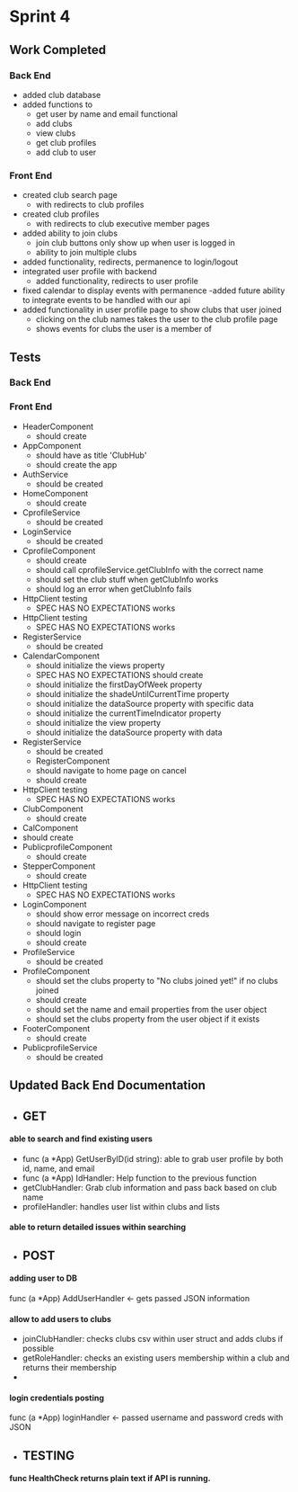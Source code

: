 # Sprint 4

## Work Completed

### Back End
- added club database
- added functions to
  -  get user by name and email functional
  -  add clubs
  -  view clubs
  -  get club profiles
  -  add club to user 


### Front End
- created club search page
  - with redirects to club profiles
- created club profiles 
  - with redirects to club executive member pages
- added ability to join clubs
  - join club buttons only show up when user is logged in
  - ability to join multiple clubs
- added functionality, redirects, permanence to login/logout
- integrated user profile with backend
  - added functionality, redirects to user profile
- fixed calendar to display events with permanence
  -added future ability to integrate events to be handled with our api
- added functionality in user profile page to show clubs that user joined
  - clicking on the club names takes the user to the club profile page
  - shows events for clubs the user is a member of

## Tests

### Back End

### Front End
- HeaderComponent
  - should create
- AppComponent
  - should have as title 'ClubHub'
  - should create the app
- AuthService
  - should be created
- HomeComponent
  - should create
- CprofileService
  - should be created
- LoginService
  - should be created
- CprofileComponent
  - should create
  - should call cprofileService.getClubInfo with the correct name
  - should set the club stuff when getClubInfo works
  - should log an error when getClubInfo fails
- HttpClient testing
  - SPEC HAS NO EXPECTATIONS works
- HttpClient testing
  - SPEC HAS NO EXPECTATIONS works
- RegisterService
  - should be created
- CalendarComponent
  - should initialize the views property
  - SPEC HAS NO EXPECTATIONS should create
  - should initialize the firstDayOfWeek property
  -  should initialize the shadeUntilCurrentTime property
  - should initialize the dataSource property with specific data
  - should initialize the currentTimeIndicator property
  - should initialize the view property
  - should initialize the dataSource property with data
- RegisterService
  - should be created
  - RegisterComponent
  - should navigate to home page on cancel
  - should create
- HttpClient testing
  - SPEC HAS NO EXPECTATIONS works
- ClubComponent
  - should create
 - CalComponent
  - should create
- PublicprofileComponent
  - should create
- StepperComponent
  - should create
- HttpClient testing
  - SPEC HAS NO EXPECTATIONS works
- LoginComponent
  - should show error message on incorrect creds
  - should navigate to register page
  - should login
  - should create
- ProfileService
  - should be created
- ProfileComponent
  - should set the clubs property to "No clubs joined yet!" if no clubs joined
  - should create
  - should set the name and email properties from the user object
  - should set the clubs property from the user object if it exists
- FooterComponent
  - should create
- PublicprofileService
  - should be created

## Updated Back End Documentation
- ## GET
 #### able to search and find existing users
- func (a *App) GetUserByID(id string): able to grab user profile by both id, name, and email
- func (a *App) IdHandler: Help function to the previous function
- getClubHandler: Grab club information and pass back based on club name
- profileHandler: handles user list within clubs and lists 

#### able to return detailed issues within searching
- ## POST
#### adding user to DB
 func (a *App) AddUserHandler <- gets passed JSON information
#### allow to add users to clubs
- joinClubHandler: checks clubs csv within user struct and adds clubs if possible
- getRoleHandler: checks an existing users membership within a club and returns their membership
- 
#### login credentials posting
func (a *App) loginHandler <- passed username and password creds with JSON
- ## TESTING
#### func HealthCheck returns plain text if API is running.

